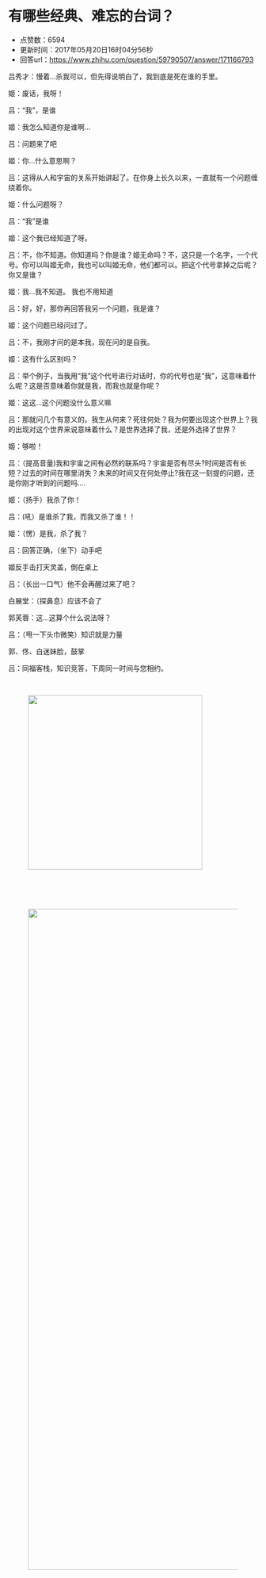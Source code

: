 # 有哪些经典、难忘的台词？
- 点赞数：6594
- 更新时间：2017年05月20日16时04分56秒
- 回答url：https://www.zhihu.com/question/59790507/answer/171166793
<body>
 <p data-pid="uLhELHcK">吕秀才：慢着...杀我可以，但先得说明白了，我到底是死在谁的手里。</p>
 <p data-pid="sO_iJqpi">姬：废话，我呀！</p>
 <p data-pid="hdgF9u-I">吕：“我”，是谁</p>
 <p data-pid="X9fu8KyY">姬：我怎么知道你是谁啊...</p>
 <p data-pid="n9T7AABW">吕：问题来了吧</p>
 <p data-pid="Z7n6JsQf">姬：你…什么意思啊？</p>
 <p data-pid="U7rb4P-z">吕：这得从人和宇宙的关系开始讲起了。在你身上长久以来，一直就有一个问题缠绕着你。</p>
 <p data-pid="k-HpfinR">姬：什么问题呀？</p>
 <p data-pid="ZwtuI_hY">吕：“我”是谁</p>
 <p data-pid="mLdCGgoe">姬：这个我已经知道了呀。</p>
 <p data-pid="t-tZ73k-">吕：不，你不知道。你知道吗？你是谁？姬无命吗？不，这只是一个名字，一个代号。你可以叫姬无命，我也可以叫姬无命，他们都可以。把这个代号拿掉之后呢？你又是谁？</p>
 <p data-pid="gR0F7vJ7">姬：我...我不知道。 我也不用知道</p>
 <p data-pid="HtMJ_BMM">吕：好，好，那你再回答我另一个问题，我是谁？</p>
 <p data-pid="rUVMfJ83">姬：这个问题已经问过了。</p>
 <p data-pid="yockiWzp">吕：不，我刚才问的是本我，现在问的是自我。</p>
 <p data-pid="thj8RULH">姬：这有什么区别吗？</p>
 <p data-pid="F79zwAEw">吕：举个例子，当我用“我”这个代号进行对话时，你的代号也是“我”，这意味着什么呢？这是否意味着你就是我，而我也就是你呢？</p>
 <p data-pid="AMMMdQCu">姬：这这...这个问题没什么意义嘛</p>
 <p data-pid="0-bXoJ89">吕：那就问几个有意义的。我生从何来？死往何处？我为何要出现这个世界上？我的出现对这个世界来说意味着什么？是世界选择了我，还是外选择了世界？</p>
 <p data-pid="W0KZNmuw">姬：够啦！</p>
 <p data-pid="z3H4s3Mm">吕：（提高音量)我和宇宙之间有必然的联系吗？宇宙是否有尽头?时间是否有长短？过去的时间在哪里消失？未来的时间又在何处停止?我在这一刻提的问题，还是你刚才听到的问题吗....</p>
 <p data-pid="pg3E-ng5">姬：（扬手）我杀了你！</p>
 <p data-pid="be9ejtYB">吕：(吼）是谁杀了我，而我又杀了谁！！</p>
 <p data-pid="jDGEkpnN">姬：（愣）是我，杀了我？</p>
 <p data-pid="RcXwdEEg">吕：回答正确，（坐下）动手吧</p>
 <p data-pid="nzrABT-j">姬反手击打天灵盖，倒在桌上</p>
 <p data-pid="BIGBmqtv">吕：（长出一口气）他不会再醒过来了吧？</p>
 <p data-pid="5nLgtT0g">白展堂：（探鼻息）应该不会了</p>
 <p data-pid="9ietY7rX">郭芙蓉：这…这算个什么说法呀？</p>
 <p data-pid="LaEh4BJv">吕：（甩一下头巾微笑）知识就是力量</p>
 <p data-pid="K_xPzyeE">郭、佟、白迷妹脸，鼓掌</p>
 <p data-pid="lYoJqkR2">吕：同福客栈，知识竞答，下周同一时间与您相约。</p>
 <br>
 <figure>
  <img data-rawwidth="352" data-rawheight="288" src="https://pic1.zhimg.com/50/v2-8cc34c19d6dd305e93294897b58664d3_720w.jpg?source=1940ef5c" data-original-token="v2-8cc34c19d6dd305e93294897b58664d3" class="content_image" width="352">
 </figure>
 <br>
 <br>
 <br>
 <figure>
  <img data-rawwidth="1334" data-rawheight="750" src="https://picx.zhimg.com/50/v2-07f72093a195cd3679a088b736dc4f7d_720w.jpg?source=1940ef5c" data-original-token="v2-07f72093a195cd3679a088b736dc4f7d" class="origin_image zh-lightbox-thumb" width="1334" data-original="https://picx.zhimg.com/v2-07f72093a195cd3679a088b736dc4f7d_r.jpg?source=1940ef5c">
 </figure>
</body>